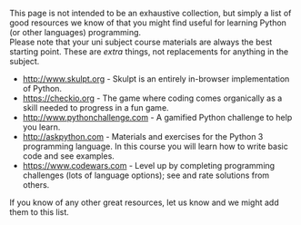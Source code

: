 This page is not intended to be an exhaustive collection, but simply a list of good resources we know of that you might find useful for learning Python (or other languages) programming.  
Please note that your uni subject course materials are always the best starting point. These are _extra_ things, not replacements for anything in the subject.

* http://www.skulpt.org - Skulpt is an entirely in-browser implementation of Python.
* https://checkio.org - The game where coding comes organically as a skill needed to progress in a fun game.
* http://www.pythonchallenge.com - A gamified Python challenge to help you learn.
* http://askpython.com - Materials and exercises for the Python 3 programming language. In this course you will learn how to write basic code and see examples.
* https://www.codewars.com - Level up by completing programming challenges (lots of language options); see and rate solutions from others.

If you know of any other great resources, let us know and we might add them to this list.